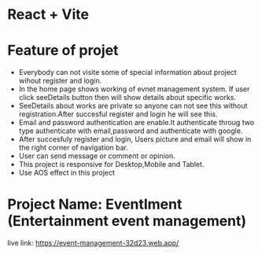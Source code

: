 # React + Vite
# Feature of projet
* Everybody can not visite some of special information about project wihout register and login.
* In the home page shows working of evnet management system. If user click seeDetails button then will show details about specific works.
* SeeDetails about works are private so anyone can not see this without registration.After succesful register and login he will see this.
* Email and password authentication are enable.It authenticate throug two type authenticate with email,password and authenticate with google.
* After succesfuly register and login, Users picture and email will show in the right corner of navigation bar.
* User can send message or comment or opinion.
* This project is responsive for Desktop,Mobile and Tablet.
* Use AOS effect in this project



# Project Name: EventIment (Entertainment event management)
live link: https://event-management-32d23.web.app/
